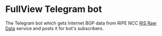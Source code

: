 # FullView Telegram bot
The Telegram bot which gets Internet BGP data from RIPE NCC [RIS Raw Data](https://www.ripe.net/analyse/internet-measurements/routing-information-service-ris/ris-raw-data) service and posts it for bot's subscribers.
